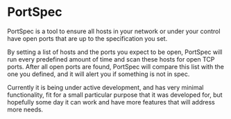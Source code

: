 # PortSpec

PortSpec is a tool to ensure all hosts in your network or under your control
have open ports that are up to the specification you set.

By setting a list of hosts and the ports you expect to be open, PortSpec will
run every predefined amount of time and scan these hosts for open TCP ports.
After all open ports are found, PortSpec will compare this list with the one
you defined, and it will alert you if something is not in spec.

Currently it is being under active development, and has very minimal
functionality, fit for a small particular purpose that it was developed for,
but hopefully some day it can work and have more features that will address
more needs.
